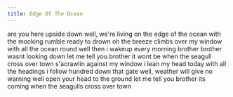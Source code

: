 ```yaml
---
title: Edge Of The Ocean
---
```


are you here upside down
well, we're living on the edge of the ocean
with the mocking rumble ready to drown
oh the breeze climbs over my window
with all the ocean round
well then i wakeup every morning
brother brother wasnt looking down
let me tell you brother it wont be when the seagull cross over town
s'acrawlin against my window
i lean my head today
with all the headings i follow
hundred down that gate
well, weather will give no warning
well open your head to the ground
let me tell you brother its coming when the seagulls cross over town
